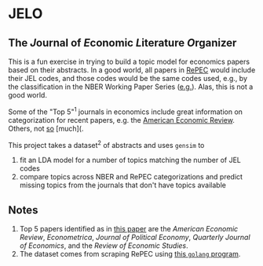 JELO
======
## The *J*ournal of *E*conomic *L*iterature *O*rganizer

This is a fun exercise in trying to build a topic model for economics papers based on their abstracts. In a good world, all papers in [RePEC](http://econpapers.repec.org/) would include their JEL codes, and those codes would be the same codes used, e.g., by the classification in the NBER Working Paper Series ([e.g.](http://www.nber.org/papers/w22171)). Alas, this is not a good world.

Some of the "Top 5"<sup>1</sup> journals in economics include great information on categorization for recent papers, e.g. the [American Economic Review](http://econpapers.repec.org/article/aeaaecrev/v_3a106_3ay_3a2016_3ai_3a4_3ap_3a1144-81.htm). Others, not [so](http://www.journals.uchicago.edu/doi/10.1086/684718) [much](.

This project takes a dataset<sup>2</sup> of abstracts and uses `gensim` to

1. fit an LDA model for a number of topics matching the number of JEL codes
2. compare topics across NBER and RePEC categorizations and predict missing topics from the journals that don't have topics available

## Notes

1. Top 5 papers identified as in [this paper](http://eml.berkeley.edu//~sdellavi/wp/TopJournalsJELDec12LongV5.pdf) are the _American Economic Review_, _Econometrica_, _Journal of Political Economy_, _Quarterly Journal of Economics_, and the _Review of Economic Studies_.
2. The dataset comes from scraping RePEC using [this `golang` program](https://github.com/jisantuc/econ_scrapers).
